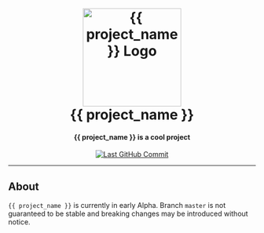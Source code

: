 <h1 align="center">
    <a href="https://github.com/MNThomson/{{ project_name }}">
        <img src=src/public/favicon.svg alt="{{ project_name }} Logo" width="200">
    </a>
    <br>
        {{ project_name }}
    <br>
</h1>
<h4 align="center">
    {{ project_name }} is a cool project
</h4>
<p align="center">
    <a href="https://github.com/MNThomson/{{ project_name }}/commits">
        <img
            src="https://img.shields.io/github/last-commit/MNThomson/{{ project_name }}?style=for-the-badge"
            alt="Last GitHub Commit"
        >
    </a>
</p>

---

## About

`{{ project_name }}` is currently in early Alpha. Branch `master` is not guaranteed to be stable and breaking changes may be introduced without notice.
